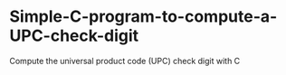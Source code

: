# Simple-C-program-to-compute-a-UPC-check-digit
Compute the universal product code (UPC) check digit with C
